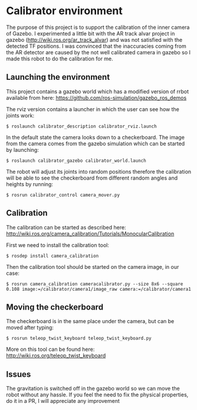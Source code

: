 # Calibrator environment

The purpose of this project is to support the calibration of the inner camera of Gazebo.
I experimented a little bit with the AR track alvar project in gazebo (http://wiki.ros.org/ar_track_alvar) and was not satisfied with the detected TF positions. I was convinced that the inaccuracies coming from the AR detector are caused by the not well calibrated camera in gazebo so I made this robot to do the calibration for me.

## Launching the environment

This project contains a gazebo world which has a modified version of rrbot available from here:
https://github.com/ros-simulation/gazebo_ros_demos

The rviz version contains a launcher in which the user can see how the joints work:

```$ roslaunch calibrator_description calibrator_rviz.launch```

In the default state the camera looks down to a checkerboard. The image from the camera comes from the gazebo simulation which can be started by launching:

```$ roslaunch calibrator_gazebo calibrator_world.launch```

The robot will adjust its joints into random positions therefore the calibration will be able to see the checkerboard from different random angles and heights by running:

```$ rosrun calibrator_control camera_mover.py```

## Calibration

The calibration can be started as described here:
http://wiki.ros.org/camera_calibration/Tutorials/MonocularCalibration

First we need to install the calibration tool:

```$ rosdep install camera_calibration```

Then the calibration tool should be started on the camera image, in our case:

```$ rosrun camera_calibration cameracalibrator.py --size 8x6 --square 0.108 image:=/calibrator/camera1/image_raw camera:=/calibrator/camera1 ```

## Moving the checkerboard

The checkerboard is in the same place under the camera, but can be moved after typing:

```$ rosrun teleop_twist_keyboard teleop_twist_keyboard.py ```

More on this tool can be found here: http://wiki.ros.org/teleop_twist_keyboard

## Issues

The gravitation is switched off in the gazebo world so we can move the robot without any hassle. If you feel the need to fix the physical properties, do it in a PR, I will appreciate any improvement

